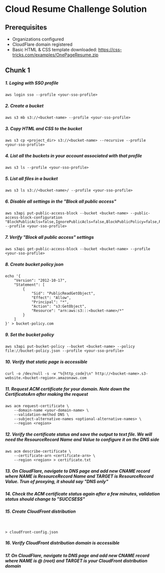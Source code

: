 # Cloud Resume Challenge Solution 

## Prerequisites 

- Organizations configured
- CloudFlare domain registered
- Basic HTML & CSS template downloaded: https://css-tricks.com/examples/OnePageResume.zip

## Chunk 1 

##### 1. Loging with SSO profile
`aws login sso --profile <your-sso-profile>`

##### 2. Create a bucket
`aws s3 mb s3://<bucket-name> --profile <your-sso-profile>` 

##### 3. Copy HTML and CSS to the bucket
`aws s3 cp <project_dir> s3://<bucket-name> --recursive --profile <your-sso-profile>` 

##### 4. List all the buckets in your account associated with that profile
`aws s3 ls --profile <your-sso-profile>`

##### 5. List all files in a bucket
`aws s3 ls s3://<bucket-name>/ --profile <your-sso-profile>` 

##### 6. Disable all settings in the "Block all public access" 
```
aws s3api put-public-access-block --bucket <bucket-name> --public-access-block-configuration "BlockPublicAcls=false,IgnorePublicAcls=false,BlockPublicPolicy=false,RestrictPublicBuckets=false" --profile <your-sso-profile>
```
##### 7. Verify "Block all public access" settings
`aws s3api get-public-access-block --bucket <bucket-name> --profile <your-sso-profile>`

##### 8. Create bucket policy json  
```
echo '{
    "Version": "2012-10-17",
    "Statement": [
        {
            "Sid": "PublicReadGetObject",
            "Effect": "Allow",
            "Principal": "*",
            "Action": "s3:GetObject",
            "Resource": "arn:aws:s3:::<bucket-name>/*"
        }
    ]
}' > bucket-policy.com
```

##### 9. Set the bucket policy
`aws s3api put-bucket-policy --bucket <bucket-name> --policy file://bucket-policy.json --profile <your-sso-profile>`

##### 10. Verify that static page is accessible
`curl -o /dev/null -s -w "%{http_code}\n" http://<bucket-name>.s3-website.<bucket-region>.amazonaws.com`

##### 11. Request ACM certificate for your domain. Note down the CertificateArn after making the request
```
aws acm request-certificate \
    --domain-name <your-domain-name> \
    --validation-method DNS \
    --subject-alternative-names <optional-alternative-names> \
    --region <region>
```

##### 12. Verify the certificate status and save the output to text file. We will need the ResourceRecord Name and Value to configure it on the DNS side
```
aws acm describe-certificate \
    --certificate-arn <certificate-arn> \
    --region <region> > certificate.txt
```
    
##### 13. On CloudFlare, navigate to DNS page and add new CNAME record where NAME is ResourceRecord Name and TARGET is ResourceRecord Value. Trun of proxying, it should say "DNS only"

##### 14. Check the ACM certificate status again after a few minutes, validation status should change to "SUCCSESS"

##### 15. Create CloudFront distribution

```


> cloudfront-config.json
```

##### 16. Verify CloudFront distribution domain is accessible

##### 17. On CloudFlare, navigate to DNS page and add new CNAME record where NAME is @ (root) and TARGET is your CloudFront distribution domain